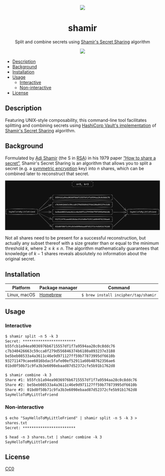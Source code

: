 <div align="center">
  <img src="https://user-images.githubusercontent.com/11808903/112536517-e07bcb00-8dad-11eb-9931-10ad4fe5c1d9.png" width="200"/>

  <h1>shamir</h1>

  <p>Split and combine secrets using <a href="https://en.wikipedia.org/wiki/Shamir%27s_Secret_Sharing">Shamir's Secret Sharing</a> algorithm</p>

  <a href="https://github.com/incipher/shamir/releases/latest">
    <img src="https://img.shields.io/github/release/incipher/shamir.svg?style=for-the-badge" />
  </a>
</div>

- [Description](#description)
- [Background](#background)
- [Installation](#installation)
- [Usage](#usage)
  - [Interactive](#interactive)
  - [Non-interactive](#non-interactive)
- [License](#license)

## Description

Featuring UNIX-style composability, this command-line tool facilitates splitting and combining secrets using [HashiCorp Vault's implementation](https://github.com/hashicorp/vault/blob/main/shamir/shamir.go) of [Shamir's Secret Sharing](https://en.wikipedia.org/wiki/Shamir%27s_Secret_Sharing) algorithm.

## Background

Formulated by [Adi Shamir](https://en.wikipedia.org/wiki/Adi_Shamir) (the S in [RSA](<https://en.wikipedia.org/wiki/RSA_(cryptosystem)>)) in his 1979 paper [“How to share a secret”](http://web.mit.edu/6.857/OldStuff/Fall03/ref/Shamir-HowToShareASecret.pdf), Shamir's Secret Sharing is an algorithm that allows you to split a secret (e.g. a [symmetric encryption](https://en.wikipedia.org/wiki/Symmetric-key_algorithm) key) into $n$ shares, which can be combined later to reconstruct that secret.

![Diagram](./doc/assets/diagram.png)

Not all shares need to be present for a successful reconstruction, but actually any subset thereof with a size greater than or equal to the minimum threshold $k$, where $2 \le k \le n$. The algorithm mathematically guarantees that knowledge of $k - 1$ shares reveals absolutely no information about the original secret.

## Installation

| Platform     | Package manager             | Command                              |
| ------------ | --------------------------- | ------------------------------------ |
| Linux, macOS | [Homebrew](https://brew.sh) | `$ brew install incipher/tap/shamir` |

## Usage

### Interactive

```
$ shamir split -n 5 -k 3
Secret: ************************
b55fcb1a94ea9036976b6715557df1f7a9594aa28c0c8ddc76
c7b340426663c59cca8f279d556846374b6180a893237e3188
be5beb08533a4a3611c46e9d971127ff59b77873995df6610b
932711479caee6016bdac5fafe00ef52911a60b48762356ae6
01bd0f50b71c9fa3b3e6098ebaad87d52372cfe5b91b1762d8
```

```
$ shamir combine -k 3
Share #1: b55fcb1a94ea9036976b6715557df1f7a9594aa28c0c8ddc76
Share #2: be5beb08533a4a3611c46e9d971127ff59b77873995df6610b
Share #3: 01bd0f50b71c9fa3b3e6098ebaad87d52372cfe5b91b1762d8
SayHelloToMyLittleFriend
```

### Non-interactive

```
$ echo "SayHelloToMyLittleFriend" | shamir split -n 5 -k 3 > shares.txt
Secret: ************************
```

```
$ head -n 3 shares.txt | shamir combine -k 3
SayHelloToMyLittleFriend
```

## License

<a href="https://creativecommons.org/publicdomain/zero/1.0/">CC0</a>
